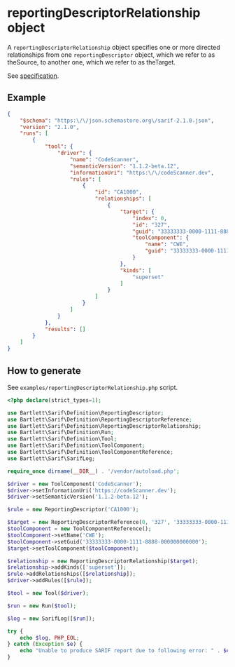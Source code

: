 <!-- markdownlint-disable MD013 -->
# reportingDescriptorRelationship object

A `reportingDescriptorRelationship` object specifies one or more directed relationships
from one `reportingDescriptor` object, which we refer to as theSource, to another one, which we refer to as theTarget.

See [specification](https://docs.oasis-open.org/sarif/sarif/v2.1.0/os/sarif-v2.1.0-os.html#_Toc34317870).

## Example

```json
{
    "$schema": "https:\/\/json.schemastore.org\/sarif-2.1.0.json",
    "version": "2.1.0",
    "runs": [
        {
            "tool": {
                "driver": {
                    "name": "CodeScanner",
                    "semanticVersion": "1.1.2-beta.12",
                    "informationUri": "https:\/\/codeScanner.dev",
                    "rules": [
                        {
                            "id": "CA1000",
                            "relationships": [
                                {
                                    "target": {
                                        "index": 0,
                                        "id": "327",
                                        "guid": "33333333-0000-1111-8888-111111111111",
                                        "toolComponent": {
                                            "name": "CWE",
                                            "guid": "33333333-0000-1111-8888-000000000000"
                                        }
                                    },
                                    "kinds": [
                                        "superset"
                                    ]
                                }
                            ]
                        }
                    ]
                }
            },
            "results": []
        }
    ]
}
```

## How to generate

See `examples/reportingDescriptorRelationship.php` script.

```php
<?php declare(strict_types=1);

use Bartlett\Sarif\Definition\ReportingDescriptor;
use Bartlett\Sarif\Definition\ReportingDescriptorReference;
use Bartlett\Sarif\Definition\ReportingDescriptorRelationship;
use Bartlett\Sarif\Definition\Run;
use Bartlett\Sarif\Definition\Tool;
use Bartlett\Sarif\Definition\ToolComponent;
use Bartlett\Sarif\Definition\ToolComponentReference;
use Bartlett\Sarif\SarifLog;

require_once dirname(__DIR__) . '/vendor/autoload.php';

$driver = new ToolComponent('CodeScanner');
$driver->setInformationUri('https://codeScanner.dev');
$driver->setSemanticVersion('1.1.2-beta.12');

$rule = new ReportingDescriptor('CA1000');

$target = new ReportingDescriptorReference(0, '327', '33333333-0000-1111-8888-111111111111');
$toolComponent = new ToolComponentReference();
$toolComponent->setName('CWE');
$toolComponent->setGuid('33333333-0000-1111-8888-000000000000');
$target->setToolComponent($toolComponent);

$relationship = new ReportingDescriptorRelationship($target);
$relationship->addKinds(['superset']);
$rule->addRelationships([$relationship]);
$driver->addRules([$rule]);

$tool = new Tool($driver);

$run = new Run($tool);

$log = new SarifLog([$run]);

try {
    echo $log, PHP_EOL;
} catch (Exception $e) {
    echo "Unable to produce SARIF report due to following error: " . $e->getMessage(), PHP_EOL;
}
```
